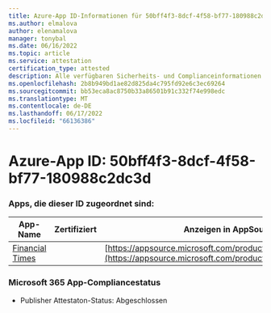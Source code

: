 ```yaml
---
title: Azure-App ID-Informationen für 50bff4f3-8dcf-4f58-bf77-180988c2dc3d
ms.author: elmalova
author: elenamalova
manager: tonybal
ms.date: 06/16/2022
ms.topic: article
ms.service: attestation
certification_type: attested
description: Alle verfügbaren Sicherheits- und Complianceinformationen für 50bff4f3-8dcf-4f58-bf77-180988c2dc3d.
ms.openlocfilehash: 2b8b949bd1ae82d825da4c795fd92e6c3ec69264
ms.sourcegitcommit: bb53eca8ac8750b33a86501b91c332f74e998edc
ms.translationtype: MT
ms.contentlocale: de-DE
ms.lasthandoff: 06/17/2022
ms.locfileid: "66136386"
---
```

# <a name="azure-app-id-50bff4f3-8dcf-4f58-bf77-180988c2dc3d"></a>Azure-App ID: 50bff4f3-8dcf-4f58-bf77-180988c2dc3d


### <a name="apps-associated-with-this-id"></a>Apps, die dieser ID zugeordnet sind:
| **App-Name** | **Zertifiziert** | **Anzeigen in AppSource** |
|--------------|---------------|-----------------------|
| [Financial Times](../forward/WA200004054.md) |  | [https://appsource.microsoft.com/product/office/WA200004054](https://appsource.microsoft.com/product/office/WA200004054) |

### <a name="microsoft-365-app-compliance-status"></a>Microsoft 365 App-Compliancestatus
- Publisher Attestaton-Status: Abgeschlossen

